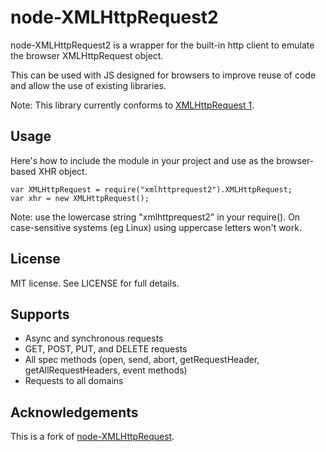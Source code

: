 # node-XMLHttpRequest2 #

node-XMLHttpRequest2 is a wrapper for the built-in http client to emulate the
browser XMLHttpRequest object.

This can be used with JS designed for browsers to improve reuse of code and
allow the use of existing libraries.

Note: This library currently conforms to [XMLHttpRequest 1](http://www.w3.org/TR/XMLHttpRequest/).

## Usage ##

Here's how to include the module in your project and use as the browser-based
XHR object.

	var XMLHttpRequest = require("xmlhttprequest2").XMLHttpRequest;
	var xhr = new XMLHttpRequest();

Note: use the lowercase string "xmlhttprequest2" in your require(). On
case-sensitive systems (eg Linux) using uppercase letters won't work.

## License ##

MIT license. See LICENSE for full details.

## Supports ##

* Async and synchronous requests
* GET, POST, PUT, and DELETE requests
* All spec methods (open, send, abort, getRequestHeader,
  getAllRequestHeaders, event methods)
* Requests to all domains

## Acknowledgements ##

This is a fork of [node-XMLHttpRequest](https://github.com/driverdan/node-XMLHttpRequest).
